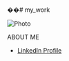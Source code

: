 ��# my_work

![Photo](https://imgur.com/t/coding/E0zeI6Z)

ABOUT ME


- [LinkedIn Profile](https://www.linkedin.com/in/ayobami-j-haastrup/)
